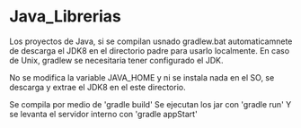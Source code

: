 # Java_Librerias

Los proyectos de Java, si se compilan usnado gradlew.bat
automaticamnete de descarga el JDK8 en el directorio 
padre para usarlo localmente.
En caso de Unix, gradlew se necesitaria tener configurado el JDK.

No se modifica la variable JAVA_HOME y ni se instala nada en el SO,
se descarga y extrae el JDK8 en el este directorio.

Se compila por medio de 'gradle build'
Se ejecutan los jar con 'gradle run'
Y se levanta el servidor interno con 'gradle appStart'